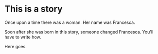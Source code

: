 # This is a story

Once upon a time there was a woman. Her name was Francesca.

Soon after she was born in this story, someone changed Francesca. You'll have to write how.

Here goes.
